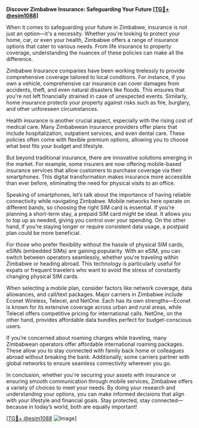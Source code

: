 **Discover Zimbabwe Insurance: Safeguarding Your Future [[TG💪+ @esim1088](https://t.me/s/esim1088)]**

When it comes to safeguarding your future in Zimbabwe, insurance is not just an option—it's a necessity. Whether you're looking to protect your home, car, or even your health, Zimbabwe offers a range of insurance options that cater to various needs. From life insurance to property coverage, understanding the nuances of these policies can make all the difference.

Zimbabwe Insurance companies have been working tirelessly to provide comprehensive coverage tailored to local conditions. For instance, if you own a vehicle, comprehensive car insurance can cover damages from accidents, theft, and even natural disasters like floods. This ensures that you're not left financially strained in case of unexpected events. Similarly, home insurance protects your property against risks such as fire, burglary, and other unforeseen circumstances.

Health insurance is another crucial aspect, especially with the rising cost of medical care. Many Zimbabwean insurance providers offer plans that include hospitalization, outpatient services, and even dental care. These policies often come with flexible premium options, allowing you to choose what best fits your budget and lifestyle.

But beyond traditional insurance, there are innovative solutions emerging in the market. For example, some insurers are now offering mobile-based insurance services that allow customers to purchase coverage via their smartphones. This digital transformation makes insurance more accessible than ever before, eliminating the need for physical visits to an office.

Speaking of smartphones, let’s talk about the importance of having reliable connectivity while navigating Zimbabwe. Mobile networks here operate on different bands, so choosing the right SIM card is essential. If you’re planning a short-term stay, a prepaid SIM card might be ideal. It allows you to top up as needed, giving you control over your spending. On the other hand, if you're staying longer or require consistent data usage, a postpaid plan could be more beneficial.

For those who prefer flexibility without the hassle of physical SIM cards, eSIMs (embedded SIMs) are gaining popularity. With an eSIM, you can switch between operators seamlessly, whether you're traveling within Zimbabwe or heading abroad. This technology is particularly useful for expats or frequent travelers who want to avoid the stress of constantly changing physical SIM cards.

When selecting a mobile plan, consider factors like network coverage, data allowances, and call/text packages. Major carriers in Zimbabwe include Econet Wireless, Telecel, and NetOne. Each has its own strengths—Econet is known for its extensive coverage across urban and rural areas, while Telecel offers competitive pricing for international calls. NetOne, on the other hand, provides affordable data bundles perfect for budget-conscious users.

If you’re concerned about roaming charges while traveling, many Zimbabwean operators offer affordable international roaming packages. These allow you to stay connected with family back home or colleagues abroad without breaking the bank. Additionally, some carriers partner with global networks to ensure seamless connectivity wherever you go.

In conclusion, whether you're securing your assets with insurance or ensuring smooth communication through mobile services, Zimbabwe offers a variety of choices to meet your needs. By doing your research and understanding your options, you can make informed decisions that align with your lifestyle and financial goals. Stay protected, stay connected—because in today’s world, both are equally important!

[[TG💪+ @esim1088](https://t.me/s/esim1088) ![Image](https://i.postimg.cc/Y0z9fWf4/image.png)]